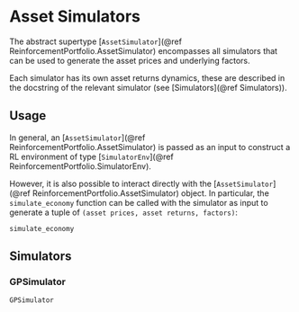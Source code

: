 # Asset Simulators

The abstract supertype [`AssetSimulator`](@ref ReinforcementPortfolio.AssetSimulator) encompasses all simulators that can be used to generate the asset prices and underlying factors.

Each simulator has its own asset returns dynamics, these are described in the docstring of the relevant simulator (see [Simulators](@ref Simulators)).

## Usage
In general, an [`AssetSimulator`](@ref ReinforcementPortfolio.AssetSimulator) is passed as an input to construct a RL environment of type [`SimulatorEnv`](@ref ReinforcementPortfolio.SimulatorEnv).

However, it is also possible to interact directly with the [`AssetSimulator`](@ref ReinforcementPortfolio.AssetSimulator) object. In particular, the `simulate_economy` function can be called with the simulator as input to generate a tuple of `(asset prices, asset returns, factors)`:

```@docs
simulate_economy
```


## Simulators
### GPSimulator

```@docs
GPSimulator
```

